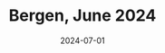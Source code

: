 ---
description: A collection of my fifteen favourite photos from Bergen in June 2024
featured_image: 240612.jpg
menus: "main"
sort_by: Name # Exif.Date
#sort_order: asc
title: Bergen, June 2024
date: 2024-07-01
keywords: [Bergen, June, Summer, "2024"]
#type: gallery
weight: 5
resources:
  - src: 240601.jpg
    title: Horse and Carriage
  - src: 240602.jpg
    title: Twilight over the center of town
  - src: 240603.jpg
    title: View towards the Theatre
  - src: 240604.jpg
    title: Statue in silhouette
  - src: 240605.jpg
    title: Sunset towards Askøy
  - src: 240606.jpg
    title: Bistro life
  - src: 240607.jpg
    title: Central Plaza close up
  - src: 240608.jpg
    title: People strolling
  - src: 240609.jpg
    title: Old traditional boat heading out
  - src: 240610.jpg
    title: Trees and woman at the park
  - src: 240611.jpg
    title: Taking a dip in cold waters on a very hot day
  - src: 240612.jpg
    title: The chimney of USF Verftet
  - src: 240613.jpg
    title: Small traditional alley way
  - src: 240614.jpg
    title: People in park
  - src: 240615.jpg
    title: Yellow bike
params:
  theme: dark
---